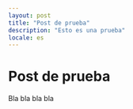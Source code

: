 ```yaml
---
layout: post
title: "Post de prueba"
description: "Esto es una prueba"
locale: es
---
```



Post de prueba
===
Bla bla bla bla
